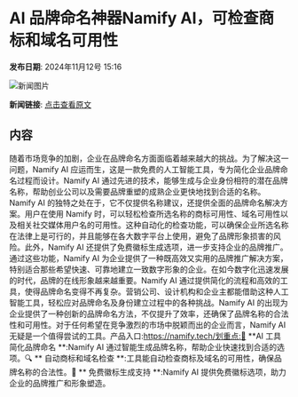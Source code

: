 # AI 品牌命名神器Namify AI，可检查商标和域名可用性

**发布日期**: 2024年11月12号 15:16

![新闻图片](https://upload.chinaz.com/2024/1112/6386702121546718916012308.png)

**新闻链接**: [点击查看原文](https://www.aibase.com/zh/news/13173)

## 内容

随着市场竞争的加剧，企业在品牌命名方面面临着越来越大的挑战。为了解决这一问题，Namify AI 应运而生，这是一款免费的人工智能工具，专为简化企业品牌命名过程而设计。Namify AI 通过先进的技术，能够生成与企业身份相符的潜在品牌名称，帮助创业公司以及需要品牌重塑的成熟企业更快地找到合适的名称。Namify AI 的独特之处在于，它不仅提供名称建议，还提供全面的品牌命名解决方案。用户在使用 Namify 时，可以轻松检查所选名称的商标可用性、域名可用性以及相关社交媒体用户名的可用性。这种自动化的检查功能，可以确保企业所选名称在法律上是可行的，并且能够在各大数字平台上使用，避免了品牌形象损害的风险。此外，Namify AI 还提供了免费徽标生成选项，进一步支持企业的品牌推广。通过这些功能，Namify AI 为企业提供了一种既高效又实用的品牌推广解决方案，特别适合那些希望快速、可靠地建立一致数字形象的企业。在如今数字化迅速发展的时代，品牌的在线形象越来越重要。Namify AI 通过提供简化的流程和高效的工具，使得品牌命名变得不再复杂。营销公司、设计机构和企业主都能借助这种人工智能工具，轻松应对品牌命名及身份建立过程中的各种挑战。Namify AI 的出现为企业提供了一种创新的品牌命名方法，不仅提升了效率，还确保了品牌名称的合法性和可用性。对于任何希望在竞争激烈的市场中脱颖而出的企业而言，Namify AI 无疑是一个值得尝试的工具。产品入口:https://namify.tech/划重点:🌟 **AI 工具简化品牌命名 **:Namify AI 通过智能生成品牌名称，帮助企业快速找到合适的选项。🔍 ** 自动商标和域名检查 **:工具能自动检查商标及域名的可用性，确保品牌名称的合法性。🎨 ** 免费徽标生成支持 **:Namify AI 提供免费徽标选项，助力企业的品牌推广和形象塑造。
